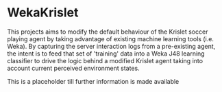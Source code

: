 WekaKrislet
===========

This projects aims to modify the default behaviour of the Krislet soccer playing agent by taking advantage of existing machine learning tools (i.e. Weka). By capturing the server interaction logs from a pre-existing agent, the intent is to feed that set of 'training' data into a Weka J48 learning classifier to drive the logic behind a modified Krislet agent taking into account current perceived environment states.

This is a placeholder till further information is made available
